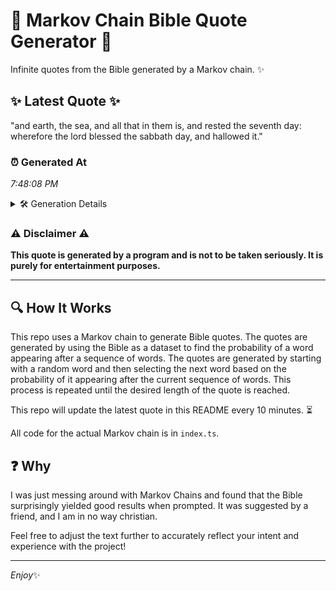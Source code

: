 # 📖 Markov Chain Bible Quote Generator 📖

Infinite quotes from the Bible generated by a Markov chain. ✨

## ✨ Latest Quote ✨
"and earth, the sea, and all that in them is, and rested the seventh day: wherefore the lord blessed the sabbath day, and hallowed it."

### ⏰ Generated At
*7:48:08 PM*

<details>
    <summary>🛠️ Generation Details</summary>
    <p>
        <strong>🌱 Seed:</strong> and<br>
        <strong>🔄 Iterations:</strong> 24<br>
        <strong>📜 Context History:</strong><br>[ and ]: earth,<br>[ and, earth, ]: the<br>[ and, earth,, the ]: sea,<br>[ and, earth,, the, sea, ]: and<br>[ and, earth,, the, sea,, and ]: all<br>[ and, earth,, the, sea,, and, all ]: that<br>[ earth,, the, sea,, and, all, that ]: in<br>[ the, sea,, and, all, that, in ]: them<br>[ sea,, and, all, that, in, them ]: is,<br>[ and, all, that, in, them, is, ]: and<br>[ all, that, in, them, is,, and ]: rested<br>[ that, in, them, is,, and, rested ]: the<br>[ in, them, is,, and, rested, the ]: seventh<br>[ them, is,, and, rested, the, seventh ]: day:<br>[ is,, and, rested, the, seventh, day: ]: wherefore<br>[ and, rested, the, seventh, day:, wherefore ]: the<br>[ rested, the, seventh, day:, wherefore, the ]: lord<br>[ the, seventh, day:, wherefore, the, lord ]: blessed<br>[ seventh, day:, wherefore, the, lord, blessed ]: the<br>[ day:, wherefore, the, lord, blessed, the ]: sabbath<br>[ wherefore, the, lord, blessed, the, sabbath ]: day,<br>[ the, lord, blessed, the, sabbath, day, ]: and<br>[ lord, blessed, the, sabbath, day,, and ]: hallowed<br>[ blessed, the, sabbath, day,, and, hallowed ]: it.<br>
    </p>
</details>

### ⚠️ Disclaimer ⚠️
**This quote is generated by a program and is not to be taken seriously. It is purely for entertainment purposes.**

---

## 🔍 How It Works

This repo uses a Markov chain to generate Bible quotes. The quotes are generated by using the Bible as a dataset to find the probability of a word appearing after a sequence of words. The quotes are generated by starting with a random word and then selecting the next word based on the probability of it appearing after the current sequence of words. This process is repeated until the desired length of the quote is reached.

This repo will update the latest quote in this README every 10 minutes. ⏳

All code for the actual Markov chain is in `index.ts`.

## ❓ Why

I was just messing around with Markov Chains and found that the Bible surprisingly yielded good results when prompted. 
It was suggested by a friend, and I am in no way christian.

Feel free to adjust the text further to accurately reflect your intent and experience with the project!

---

*Enjoy*✨
